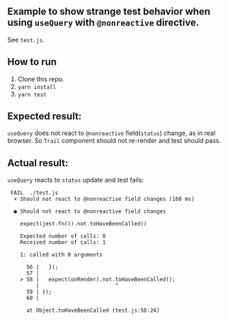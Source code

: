## Example to show strange test behavior when using `useQuery` with `@nonreactive` directive.
See `test.js`.

## How to run
1. Clone this repo.
2. `yarn install`
3. `yarn test`

## Expected result:
`useQuery` does not react to `@nonreactive` field(`status`) change, as in real browser.
So `Trail` component should not re-render and test should pass.

## Actual result:
`useQuery` reacts to `status` update and test fails:
```
 FAIL  ./test.js
  × Should not react to @nonreactive field changes (160 ms)

  ● Should not react to @nonreactive field changes

    expect(jest.fn()).not.toHaveBeenCalled()

    Expected number of calls: 0
    Received number of calls: 1

    1: called with 0 arguments

      56 |   });
      57 |
    > 58 |   expect(onRender).not.toHaveBeenCalled();
         |                        ^
      59 | });
      60 |

      at Object.toHaveBeenCalled (test.js:58:24)

```
